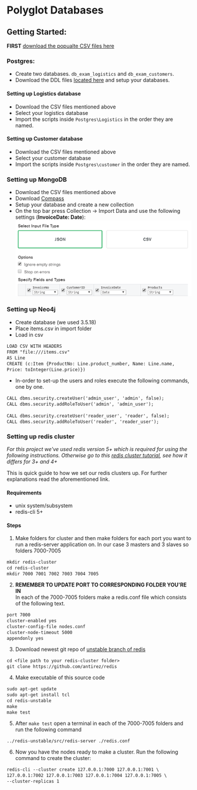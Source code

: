 # Polyglot Databases

## Getting Started:

**FIRST** [download the popualte CSV files here](https://mega.nz/file/msgFXCbL#63lEoxsXYK3GLsnmMUvU4Lu6rVXh6o6dL-H_a4NZLmM)

### Postgres:

-   Create two databases. `db_exam_logistics` and `db_exam_customers`.
-   Download the DDL files [located here](https://github.com/DBois/db_exam_commerce/tree/master/postgres) and setup your databases.

#### Setting up Logistics database

-   Download the CSV files mentioned above
-   Select your logistics database
-   Import the scripts inside `Postgres\Logistics` in the order they are named.

#### Setting up Customer database

-   Download the CSV files mentioned above
-   Select your customer database
-   Import the scripts inside `Postgres\customer` in the order they are named.

### Setting up MongoDB

-   Download the CSV files mentioned above
-   Download [Compass](https://www.mongodb.com/products/compass)
-   Setup your database and create a new collection
-   On the top bar press Collection -> Import Data and use the following settings (**InvoiceDate: Date**):  
    ![](./img/compass_settings.png)

### Setting up Neo4j

-   Create database (we used 3.5.18)
-   Place items.csv in import folder
-   Load in csv

```
LOAD CSV WITH HEADERS
FROM "file:///items.csv"
AS Line
CREATE (c:Item {ProductNo: Line.product_number, Name: Line.name, Price: toInteger(Line.price)})
```

- In-order to set-up the users and roles execute the following commands, one by one.

```
CALL dbms.security.createUser('admin_user', 'admin', false); 
CALL dbms.security.addRoleToUser('admin', 'admin_user');

CALL dbms.security.createUser('reader_user', 'reader', false); 
CALL dbms.security.addRoleToUser('reader', 'reader_user');
```

### Setting up redis cluster
*For this project we've used redis version 5+ which is required for using the following instructions. Otherwise go to this [redis cluster tutorial](https://redis.io/topics/cluster-tutorial), see how it differs for 3+ and 4+*

This is quick guide to how we set our redis clusters up. For further explanations read the aforementioned link.

#### Requirements
- unix system/subsystem
- redis-cli 5+

#### Steps

1. Make folders for cluster and then make folders for each port you want to run a redis-server application on. In our case 3 masters and 3 slaves so folders 7000-7005
```shell
mkdir redis-cluster
cd redis-cluster
mkdir 7000 7001 7002 7003 7004 7005
```
2. **REMEMBER TO UPDATE PORT  TO CORRESPONDING FOLDER YOU'RE IN**  
In each of the 7000-7005 folders make a redis.conf file which consists of the following text.
```shell
port 7000
cluster-enabled yes
cluster-config-file nodes.conf
cluster-node-timeout 5000
appendonly yes
```
3. Download newest git repo of [unstable branch of redis ](https://github.com/antirez/redis)
```git
cd <file path to your redis-cluster folder>
git clone https://github.com/antirez/redis

```

4. Make executable of this source code
```
sudo apt-get update
sudo apt-get install tcl
cd redis-unstable
make
make test
```

5. After `make test` open a terminal in each of the 7000-7005 folders and run the following command
```
../redis-unstable/src/redis-server ./redis.conf
```

6. Now you have the nodes ready to make a cluster. Run the following command to create the cluster:
```
redis-cli --cluster create 127.0.0.1:7000 127.0.0.1:7001 \
127.0.0.1:7002 127.0.0.1:7003 127.0.0.1:7004 127.0.0.1:7005 \
--cluster-replicas 1
```

